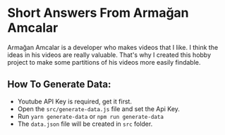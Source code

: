 # Short Answers From Armağan Amcalar

Armağan Amcalar is a developer who makes videos that I like. I think the ideas in his videos are really valuable. That's why I created this hobby project to make some partitions of his videos more easily findable.

## How To Generate Data:
 * Youtube API Key is required, get it first.
 * Open the `src/generate-data.js` file and set the Api Key. 
 * Run `yarn generate-data` or `npm run generate-data`
 * The `data.json` file will be created in `src` folder.
